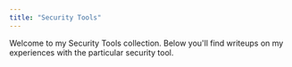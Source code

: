 ```yaml
---
title: "Security Tools"
---
```


Welcome to my Security Tools collection. Below you'll find writeups on my experiences with the particular security tool.

